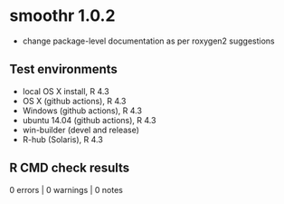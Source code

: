 # smoothr 1.0.2

- change package-level documentation as per roxygen2 suggestions

## Test environments

- local OS X install, R 4.3
- OS X (github actions), R 4.3
- Windows (github actions), R 4.3
- ubuntu 14.04 (github actions), R 4.3
- win-builder (devel and release)
- R-hub (Solaris), R 4.3

## R CMD check results

0 errors | 0 warnings | 0 notes
